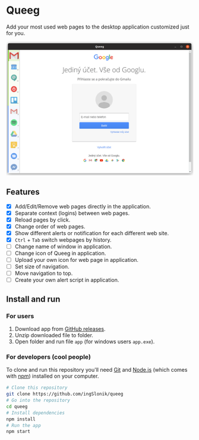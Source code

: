 # Queeg

Add your most used web pages to the desktop application customized just for you.

![Gueeg](img/screen.png)

## Features

- [x] Add/Edit/Remove web pages directly in the application.
- [x] Separate context (logins) between web pages.
- [x] Reload pages by click.
- [x] Change order of web pages.
- [x] Show different alerts or notification for each different web site.
- [x] `Ctrl` + `Tab` switch webpages by history.
- [ ] Change name of window in application.
- [ ] Change icon of Queeg in application.
- [ ] Upload your own icon for web page in application.
- [ ] Set size of navigation.
- [ ] Move navigation to top.
- [ ] Create your own alert script in application.

## Install and run

### For users

1. Download app from [GitHub releases](https://github.com/ingSlonik/queeg/releases).
2. Unzip downloaded file to folder.
3. Open folder and run file `app` (for windows users `app.exe`).

### For developers (cool people)

To clone and run this repository you'll need [Git](https://git-scm.com) and [Node.js](https://nodejs.org/en/download/) (which comes with [npm](http://npmjs.com)) installed on your computer.

```bash
# Clone this repository
git clone https://github.com/ingSlonik/queeg
# Go into the repository
cd queeg
# Install dependencies
npm install
# Run the app
npm start
```
